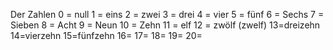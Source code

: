 Der Zahlen
0 = null
1 = eins
2 = zwei
3 = drei
4 = vier
5 = fünf
6 = Sechs
7 = Sieben
8 = Acht
9 = Neun
10 = Zehn
11 = elf
12 = zwölf (zwelf)
13=dreizehn
14=vierzehn
15=fünfzehn
16=
17=
18=
19=
20=